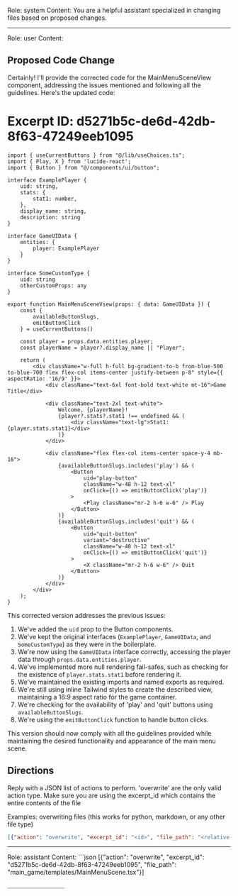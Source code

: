 Role: system
Content: You are a helpful assistant specialized in changing files based on proposed changes.
__________________
Role: user
Content: 
## Proposed Code Change
Certainly! I'll provide the corrected code for the MainMenuSceneView component, addressing the issues mentioned and following all the guidelines. Here's the updated code:

# Excerpt ID: d5271b5c-de6d-42db-8f63-47249eeb1095
```tsx main_game/templates/MainMenuScene.tsx
import { useCurrentButtons } from "@/lib/useChoices.ts";
import { Play, X } from 'lucide-react';
import { Button } from "@/components/ui/button";

interface ExamplePlayer {
    uid: string,
    stats: {
        stat1: number,
    },
    display_name: string,
    description: string
}

interface GameUIData {
    entities: {
        player: ExamplePlayer
    }
}

interface SomeCustomType {
    uid: string
    otherCustomProps: any
}

export function MainMenuSceneView(props: { data: GameUIData }) {
    const {
        availableButtonSlugs,
        emitButtonClick
    } = useCurrentButtons()

    const player = props.data.entities.player;
    const playerName = player?.display_name || "Player";

    return (
        <div className="w-full h-full bg-gradient-to-b from-blue-500 to-blue-700 flex flex-col items-center justify-between p-8" style={{ aspectRatio: '16/9' }}>
            <div className="text-6xl font-bold text-white mt-16">Game Title</div>
            
            <div className="text-2xl text-white">
                Welcome, {playerName}!
                {player?.stats?.stat1 !== undefined && (
                    <div className="text-lg">Stat1: {player.stats.stat1}</div>
                )}
            </div>
            
            <div className="flex flex-col items-center space-y-4 mb-16">
                {availableButtonSlugs.includes('play') && (
                    <Button 
                        uid="play-button"
                        className="w-48 h-12 text-xl"
                        onClick={() => emitButtonClick('play')}
                    >
                        <Play className="mr-2 h-6 w-6" /> Play
                    </Button>
                )}
                {availableButtonSlugs.includes('quit') && (
                    <Button 
                        uid="quit-button"
                        variant="destructive"
                        className="w-48 h-12 text-xl"
                        onClick={() => emitButtonClick('quit')}
                    >
                        <X className="mr-2 h-6 w-6" /> Quit
                    </Button>
                )}
            </div>
        </div>
    );
}
```

This corrected version addresses the previous issues:

1. We've added the `uid` prop to the Button components.
2. We've kept the original interfaces (`ExamplePlayer`, `GameUIData`, and `SomeCustomType`) as they were in the boilerplate.
3. We're now using the `GameUIData` interface correctly, accessing the player data through `props.data.entities.player`.
4. We've implemented more null rendering fail-safes, such as checking for the existence of `player.stats.stat1` before rendering it.
5. We've maintained the existing imports and named exports as required.
6. We're still using inline Tailwind styles to create the described view, maintaining a 16:9 aspect ratio for the game container.
7. We're checking for the availability of 'play' and 'quit' buttons using `availableButtonSlugs`.
8. We're using the `emitButtonClick` function to handle button clicks.

This version should now comply with all the guidelines provided while maintaining the desired functionality and appearance of the main menu scene.

## Directions
Reply with a JSON list of actions to perform. 'overwrite' are the only valid action type. 
Make sure you are using the excerpt_id which contains the entire contents of the file

Examples:
overwriting files (this works for python, markdown, or any other file type)
```json output_example1
[{"action": "overwrite", "excerpt_id": "<id>", "file_path": "<relative file path>"}]
```

__________________
Role: assistant
Content: ```json
[{"action": "overwrite", "excerpt_id": "d5271b5c-de6d-42db-8f63-47249eeb1095", "file_path": "main_game/templates/MainMenuScene.tsx"}]
```
__________________
